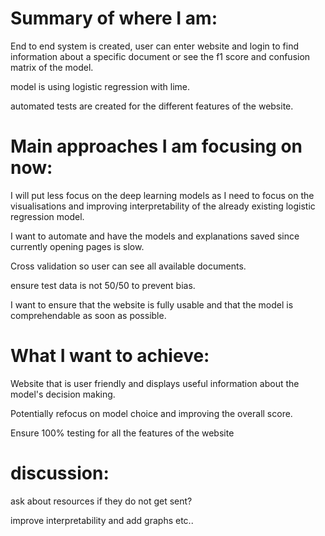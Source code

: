 # Summary of where I am:

End to end system is created, user can enter website and login to find information about a specific document or see the f1 score and confusion matrix of the model.

model is using logistic regression with lime.

automated tests are created for the different features of the website.

# Main approaches I am focusing on now:

I will put less focus on the deep learning models as I need to focus on the visualisations and improving interpretability of the already existing logistic regression model.

I want to automate and have the models and explanations saved since currently opening pages is slow.

Cross validation so user can see all available documents.

ensure test data is not 50/50 to prevent bias.

I want to ensure that the website is fully usable and that the model is comprehendable as soon as possible.

# What I want to achieve:

Website that is user friendly and displays useful information about the model's decision making.

Potentially refocus on model choice and improving the overall score.

Ensure 100% testing for all the features of the website

# discussion:

ask about resources if they do not get sent?

improve interpretability and add graphs etc..
